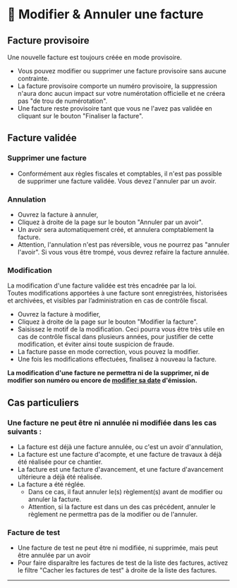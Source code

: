 # 📎 Modifier & Annuler une facture

## Facture provisoire

Une nouvelle facture est toujours créée en mode provisoire.

* Vous pouvez modifier ou supprimer une facture provisoire sans aucune contrainte.
* La facture provisoire comporte un numéro provisoire, la suppression n'aura donc aucun impact sur votre numérotation officielle et ne créera pas "de trou de numérotation".
* Une facture reste provisoire tant que vous ne l'avez pas validée en cliquant sur le bouton "Finaliser la facture".

## Facture validée

### Supprimer une facture

* Conformément aux règles fiscales et comptables, il n'est pas possible de supprimer une facture validée. Vous devez l'annuler par un avoir.

### Annulation

* Ouvrez la facture à annuler,
* Cliquez à droite de la page sur le bouton "Annuler par un avoir".
* Un avoir sera automatiquement créé, et annulera comptablement la facture.
* Attention, l'annulation n'est pas réversible, vous ne pourrez pas "annuler l'avoir". Si vous vous être trompé, vous devrez refaire la facture annulée.

### Modification

La modification d'une facture validée est très encadrée par la loi. \
Toutes modifications apportées à une facture sont enregistrées, historisées et archivées, et visibles par l’administration en cas de contrôle fiscal.

* Ouvrez la facture à modifier,
* Cliquez à droite de la page sur le bouton "Modifier la facture".
* Saisissez le motif de la modification. Ceci pourra vous être très utile en cas de contrôle fiscal dans plusieurs années, pour justifier de cette modification, et éviter ainsi toute suspicion de fraude.
* La facture passe en mode correction, vous pouvez la modifier.
* Une fois les modifications effectuées, finalisez à nouveau la facture.

**La modification d'une facture ne permettra ni de la supprimer, ni de modifier son numéro ou encore de **[**modifier sa date**](valider-une-facture.md#modifier-la-date-de-la-facture)** d'émission.**

## **Cas particuliers**

### **Une facture ne peut être ni annulée ni modifiée dans les cas suivants :**

* La facture est déjà une facture annulée, ou c'est un avoir d'annulation,
* La facture est une facture d'acompte, et une facture de travaux à déjà été réalisée pour ce chantier.
* La facture est une facture d'avancement, et une facture d'avancement ultérieure a déjà été réalisée.
* La facture a été réglée.
  * Dans ce cas, il faut annuler le(s) règlement(s) avant de modifier ou annuler la facture.
  * Attention, si la facture est dans un des cas précédent, annuler le règlement ne permettra pas de la modifier ou de l'annuler.

### Facture de test

* Une facture de test ne peut être ni modifiée, ni supprimée, mais peut être annulée par un avoir
* Pour faire disparaître les factures de test de la liste des factures, activez le filtre "Cacher les factures de test" à droite de la liste des factures.

****

